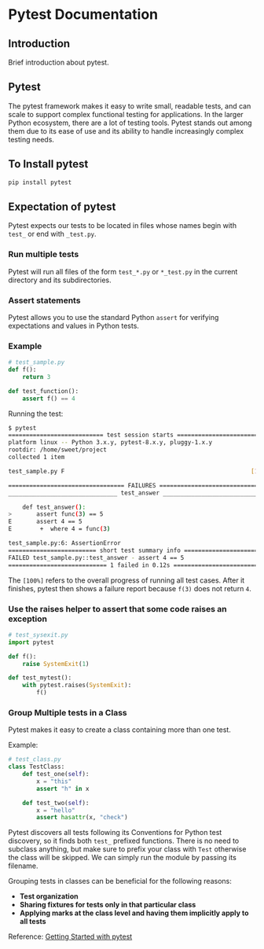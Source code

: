 # Pytest Documentation

## Introduction

Brief introduction about pytest.

## Pytest

The pytest framework makes it easy to write small, readable tests, and can scale to support complex functional testing for applications. In the larger Python ecosystem, there are a lot of testing tools. Pytest stands out among them due to its ease of use and its ability to handle increasingly complex testing needs.

## To Install pytest

```bash
pip install pytest
```

## Expectation of pytest

Pytest expects our tests to be located in files whose names begin with `test_` or end with `_test.py`. 

### Run multiple tests

Pytest will run all files of the form `test_*.py` or `*_test.py` in the current directory and its subdirectories.

### Assert statements

Pytest allows you to use the standard Python `assert` for verifying expectations and values in Python tests.

### Example

```python
# test_sample.py
def f():
    return 3

def test_function():
    assert f() == 4
```

Running the test:

```bash
$ pytest
=========================== test session starts ============================
platform linux -- Python 3.x.y, pytest-8.x.y, pluggy-1.x.y
rootdir: /home/sweet/project
collected 1 item

test_sample.py F                                                     [100%]

================================= FAILURES =================================
_______________________________ test_answer ________________________________

    def test_answer():
>       assert func(3) == 5
E       assert 4 == 5
E        +  where 4 = func(3)

test_sample.py:6: AssertionError
========================= short test summary info ==========================
FAILED test_sample.py::test_answer - assert 4 == 5
============================ 1 failed in 0.12s =============================
```

The `[100%]` refers to the overall progress of running all test cases. After it finishes, pytest then shows a failure report because `f(3)` does not return `4`.

### Use the raises helper to assert that some code raises an exception

```python
# test_sysexit.py
import pytest

def f():
    raise SystemExit(1)

def test_mytest():
    with pytest.raises(SystemExit):
        f()
```

### Group Multiple tests in a Class

Pytest makes it easy to create a class containing more than one test.

Example:

```python
# test_class.py
class TestClass:
    def test_one(self):
        x = "this"
        assert "h" in x

    def test_two(self):
        x = "hello"
        assert hasattr(x, "check")
```

Pytest discovers all tests following its Conventions for Python test discovery, so it finds both `test_` prefixed functions. There is no need to subclass anything, but make sure to prefix your class with `Test` otherwise the class will be skipped. We can simply run the module by passing its filename.

Grouping tests in classes can be beneficial for the following reasons:

- **Test organization**
- **Sharing fixtures for tests only in that particular class**
- **Applying marks at the class level and having them implicitly apply to all tests**

Reference: [Getting Started with pytest](https://docs.pytest.org/en/stable/getting-started.html#get-started)